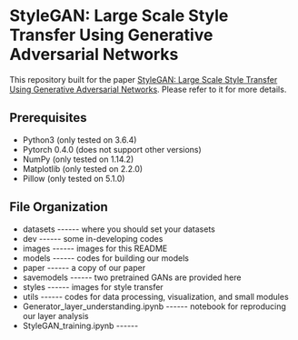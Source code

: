 # StyleGAN: Large Scale Style Transfer Using Generative Adversarial Networks

This repository built for the paper [StyleGAN: Large Scale Style Transfer Using Generative Adversarial Networks](https://github.com/dashidhy/styleGAN/blob/master/paper/StyleGAN.pdf). Please refer to it for more details.

## Prerequisites

- Python3 (only tested on 3.6.4)
- Pytorch 0.4.0 (does not support other versions)
- NumPy (only tested on 1.14.2)
- Matplotlib (only tested on 2.2.0)
- Pillow (only tested on 5.1.0)

## File Organization

- datasets ------ where you should set your datasets
- dev ------ some in-developing codes
- images ------ images for this README
- models ------ codes for building our models
- paper ------ a copy of our paper
- savemodels ------ two pretrained GANs are provided here
- styles ------ images for style transfer
- utils ------ codes for data processing, visualization, and small modules
- Generator_layer_understanding.ipynb ------ notebook for reproducing our layer analysis
- StyleGAN_training.ipynb ------




